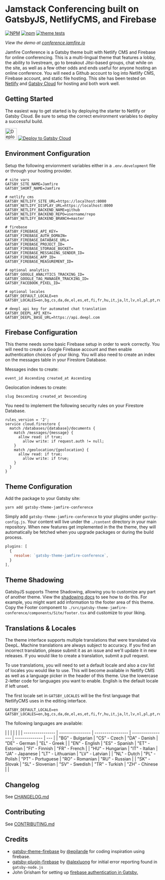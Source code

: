 # Jamstack Conferencing built on GatsbyJS, NetlifyCMS, and Firebase

[![NPM](https://img.shields.io/npm/l/gatsby-theme-jamfire-conference)](https://github.com/jamfire/jamfire/packages/gatsby-theme-jamfire-conference/blob/master/LICENSE) [![npm](https://img.shields.io/npm/v/gatsby-theme-jamfire-conference?style=flat)](https://www.npmjs.com/package/gatsby-theme-jamfire-conference) [![theme tests](https://github.com/jamfire/jamfire/actions/workflows/cypress-jamfire-conference-theme.yml/badge.svg)](https://github.com/jamfire/jamfire/actions/workflows/cypress-jamfire-conference-theme.yml)

_View the demo at [conference.jamfire.io](https://conference.jamfire.io)_

Jamfire Conference is a Gatsby theme built with Netlify CMS and Firebase for online conferencing. This is a multi-lingual theme that features a lobby, the ability to livestream, go to breakout Jitsi-based groups, chat while on the site, as well as a few other odds and ends useful for anyone hosting an online conference. You will need a Github account to log into Netlify CMS, Firebase account, and static file hosting. This site has been tested on [Netlify](https://netlify.com) and [Gatsby Cloud](https://www.gatsbyjs.com/products/cloud/) for hosting and both work well.

## Getting Started

The easiest way to get started is by deploying the starter to Netlify or Gatsby Cloud. Be sure to setup the correct environment variables to deploy a successful build.

[<img src="https://www.netlify.com/img/deploy/button.svg" alt="Deploy to Netlify" height="38">](https://app.netlify.com/start/deploy?repository=https://github.com/jamfire/gatsby-starter-jamfire-conference) [<img src="https://www.gatsbyjs.com/deploynow.svg" alt="Deploy to Gatsby Cloud">](https://www.gatsbyjs.com/dashboard/deploynow?url=https://github.com/jamfire/gatsby-starter-jamfire-conference)

## Environment Configuration

Setup the following enviornment variables either in a `.env.development` file or through your hosting provider.

```env
# site vars
GATSBY_SITE_NAME=Jamfire
GATSBY_SHORT_NAME=Jamfire

# netlify cms
GATSBY_NETLIFY_SITE_URL=https://localhost:8000
GATSBY_NETLIFY_DISPLAY_URL=https://localhost:8000
GATSBY_NETLIFY_BACKEND_NAME=github
GATSBY_NETLIFY_BACKEND_REPO=username/repo
GATSBY_NETLIFY_BACKEND_BRANCH=master

# firebase
GATSBY_FIREBASE_API_KEY=
GATSBY_FIREBASE_AUTH_DOMAIN=
GATSBY_FIREBASE_DATABASE_URL=
GATSBY_FIREBASE_PROJECT_ID=
GATSBY_FIREBASE_STORAGE_BUCKET=
GATSBY_FIREBASE_MESSAGING_SENDER_ID=
GATSBY_FIREBASE_APP_ID=
GATSBY_FIREBASE_MEASUREMENT_ID=

# optional analytics
GATSBY_GOOGLE_ANALYTICS_TRACKING_ID=
GATSBY_GOOGLE_TAG_MANAGER_TRACKING_ID=
GATSBY_FACEBOOK_PIXEL_ID=

# optional locales
GATSBY_DEFAULT_LOCALE=en
GATSBY_LOCALES=en,bg,cs,da,de,el,es,et,fi,fr,hu,it,ja,lt,lv,nl,pl,pt,ro,ru,sk,sl,sv,zh

# deepl api key for automated chat translation
GATSBY_DEEPL_API_KEY=
GATSBY_DEEPL_BASE_URL=https://api.deepl.com
```

## Firebase Configuration

This theme needs some basic Firebase setup in order to work correctly. You will need to create a Google Firebase account and then enable authentication choices of your liking. You will also need to create an index on the messages table in your Firestore Database.

Messages index to create:

```
event_id Ascending created_at Ascending
```

Geolocation indexes to create:

```
slug Descending created_at Descending
```

You need to implement the following security rules on your Firestore Database.

```
rules_version = '2';
service cloud.firestore {
  match /databases/{database}/documents {
    match /messages/{message} {
      allow read: if true;
    	allow write: if request.auth != null;
    }
    match /geolocation/{geolocation} {
      allow read: if true;
    	allow write: if true;
    }
  }
}
```

## Theme Configuration

Add the package to your Gatsby site:

```
yarn add gatsby-theme-jamfire-conference
```

Simply add `gatsby-theme-jamfire-conference` to your plugins under `gastby-config.js`. Your content will live under the `./content` directory in your main repository. When new features get implemented in the the theme, they will automatically be fetched when you upgrade packages or during the build process.

```js
plugins: [
  {
    resolve: `gatsby-theme-jamfire-conference`,
  }
],
```

## Theme Shadowing

GatsbyJS supports Theme Shadowing, allowing you to customize any part of another theme. View the [shadowing docs](https://www.gatsbyjs.com/docs/how-to/plugins-and-themes/shadowing/) to see how to do this. For example, you might want add information to the footer area of this theme. Copy the Footer component to `./src/gatsby-theme-jamfire-conference/components/Site/footer.tsx` and customize to your liking.

## Translations & Locales

The theme interface supports multiple translations that were translated via DeepL. Machine translations are always subject to accuracy. If you find an incorrect translation, please submit it as an issue and we'll update it in new releases. If you would like to create a translation, submit a pull request.

To use translations, you will need to set a default locale and also a csv list of locales you would like to use. This will become available in Netlify CMS as well as a language picker in the header of this theme. Use the lowercase 2-letter code for languages you want to enable. English is the default locale if left unset.

The first locale set in `GATSBY_LOCALES` will be the first language that NetlifyCMS uses in the editing interface.

```
GATSBY_DEFAULT_LOCALE=en
GATSBY_LOCALES=en,bg,cs,da,de,el,es,et,fi,fr,hu,it,ja,lt,lv,nl,pl,pt,ro,ru,sk,sl,sv,zh
```

The following languages are available:

|                  |                  |                   |                   |                |
| ---------------- | ---------------- | ----------------- | ----------------- | -------------- | --- |
| "BG" - Bulgarian | "CS" - Czech     | "DA" - Danish     | "DE" - German     | "EL" - Greek   |
| "EN" - English   | "ES" - Spanish   | "ET" - Estonian   | "FI" - Finnish    | "FR" - French  |
| "HU" - Hungarian | "IT" - Italian   | "JA" - Japanese   | "LT" - Lithuanian | "LV" - Latvian |
| "NL" - Dutch     | "PL" - Polish    | "PT" - Portuguese | "RO" - Romanian   | "RU" - Russian |
| "SK" - Slovak    | "SL" - Slovenian | "SV" - Swedish    | "TR" - Turkish    | "ZH" - Chinese |     |

## Changelog

See [CHANGELOG.md](CHANGELOG.md)

## Contributing

See [CONTRIBUTING.md](CONTRIBUTING.md)

## Credits

- [gatsby-theme-firebase](https://github.com/epilande/gatsby-theme-firebase) by [@epilande](https://github.com/epilande) for coding inspiration using firebase.
- [gatsby-plugin-firebase](https://github.com/alexluong/gatsby-packages) by [@alexluong](https://github.com/alexluong) for initial error reporting found in `gatsby-node.js`
- John Grisham for setting up [firebase authentication in Gatsby.](https://medium.com/swlh/adding-firebase-authentication-in-gatsby-with-a-little-typescript-magic-adf6ad1fbfb2)
